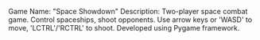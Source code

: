 Game Name: "Space Showdown"
Description: Two-player space combat game. Control spaceships, shoot opponents. Use arrow keys or 'WASD' to move, 'LCTRL'/'RCTRL' to shoot. Developed using Pygame framework.
